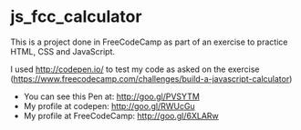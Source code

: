 # js_fcc_calculator

This is a project done in FreeCodeCamp as part of an exercise to practice HTML, CSS and JavaScript.

I used http://codepen.io/ to test my code as asked on the exercise (https://www.freecodecamp.com/challenges/build-a-javascript-calculator)

- You can see this Pen at: http://goo.gl/PVSYTM
- My profile at codepen: http://goo.gl/RWUcGu
- My profile at FreeCodeCamp: http://goo.gl/6XLARw
